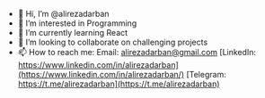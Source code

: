 - 👋 Hi, I’m @alirezadarban
- 👀 I’m interested in Programming
- 🌱 I’m currently learning React
- 💞️ I’m looking to collaborate on challenging projects
- 📫 How to reach me: 
  Email: alirezadarban@gmail.com
  [LinkedIn: https://www.linkedin.com/in/alirezadarban](https://www.linkedin.com/in/alirezadarban/)
  [Telegram: https://t.me/alirezadarban](https://t.me/alirezadarban)

<!---
alirezadarban/alirezadarban is a ✨ special ✨ repository because its `README.md` (this file) appears on your GitHub profile.
You can click the Preview link to take a look at your changes.
--->

